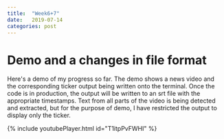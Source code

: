 ```yaml
---
title:  "Week6+7"
date:   2019-07-14 
categories: post
---
```


# Demo and a changes in file format

Here's a demo of my progress so far. The demo shows a news video and the corresponding ticker output being written onto the terminal. Once the code is in production, the output will be written to an srt file with the appropriate timestamps. Text from all parts of the video is being detected and extracted, but for the purpose of demo, I have restricted the output to display only the ticker. 

{% include youtubePlayer.html id="T1itpPvFWHI" %}

